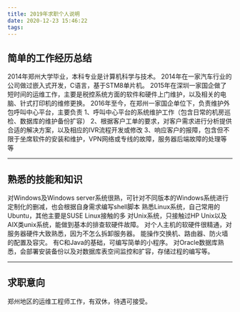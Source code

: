 ```yaml
---
title: 2019年求职个人说明
date: 2020-12-23 15:46:22
tags:
---
```


## 简单的工作经历总结
2014年郑州大学毕业，本科专业是计算机科学与技术。
2014年在一家汽车行业的公司做过嵌入式开发，C语言，基于STM8单片机。
2015年在深圳一家国企做了短时间的运维工作，主要是税控系统方面的软件和硬件上门维护，以及相关的电脑、针式打印机的维修更换。
2016年至今，在郑州一家国企单位下，负责维护外包呼叫中心平台，主要负责
1、呼叫中心平台的系统维护工作（包含日常的机房巡检、数据库的维护备份扩容）
2、根据客户工单的要求，对客户需求进行分析提供合适的解决方案，以及相应的IVR流程开发或修改
3、响应客户的报障，包含但不限于坐席软件的安装和维护，VPN网络或专线的故障，服务器后端故障的处理等等

---

## 熟悉的技能和知识
对Windows及Windows server系统很熟，可针对不同版本的Windows系统进行定制化的删减，也会根据自身需求编写shell脚本
熟悉Linux系统，自己常用的Ubuntu，其他主要是SUSE Linux接触的多
对Unix系统，只接触过HP Unix以及AIX类unix系统，能做到基本的排查软硬件故障。
对个人主机的软硬件很精通，对服务器硬件大致熟悉，因为不怎么拆卸服务器。
能操作交换机、路由器、防火墙的配置及容灾。
有C和Java的基础，可编写简单的小程序。
对Oracle数据库熟悉，会部署安装备份以及对数据库表空间监控和扩容，存储过程的编写等。

---

## 求职意向
郑州地区的运维工程师工作，有双休，待遇可接受。